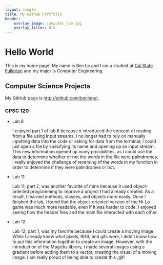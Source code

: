 ```yaml
---
layout: single
title: My Github Portfolio
header:
    overlay_image: computer_lab.jpg 
    overlay_filter: 0.5
---
```


# Hello World

This is my home page! My name is Ben Le and I am a student at [Cal State Fullerton](http://www.fullerton.edu/) and my major is Computer Engineering.

## Computer Science Projects

My GitHub page is http://github.com/benlenet.

### CPSC 120

* Lab 8

    I enjoyed part 1 of lab 8 because it introduced the concept of reading from a file using input streams. I no longer had to rely on manually inputting data into the code or asking for data from the terminal; I could just open a file by specifying its name and opening up an input stream. This new information opened up many possibilities, as I could use the data to determine whether or not the words in the file were palindromes. I really enjoyed the challenge of reversing of the words in my function in order to determine if they were palindromes or not.

* Lab 11

    Lab 11, part 2, was another favorite of mine because it used object-oriented programming to improve a project I had already created. As a result, I learned methods, classes, and objects more easily. Once I finished the lab, I found that the object-oriented version of the Hi-Lo game was much more readable, even if it was harder to code. I enjoyed seeing how the header files and the main file interacted with each other.

* Lab 12

    Lab 12, part 1, was my favorite because I could create a moving image. While I already knew what pixels, RGB, and gifs were, I didn’t know how to put this information together to create an image. However, with the introduction of the Magicks library, I made several images using a gradient before adding them to a vector, creating the visual of a moving image. I am really proud of being able to create this .gif!